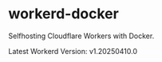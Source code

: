 # workerd-docker 
Selfhosting Cloudflare Workers with Docker.

Latest Workerd Version: v1.20250410.0